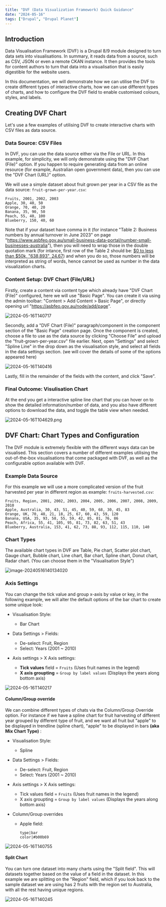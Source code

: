 ```yaml
---
title: "DVF (Data Visualization Framework) Quick Guidance"
date: "2024-05-16"
tags: ["Drupal", "Drupal Planet"]
---
```


## **Introduction**

Data Visualisation Framework (DVF) is a Drupal 8/9 module designed to turn data sets into visualisations. In summary, it reads data from a source, such as CSV, JSON or even a remote CKAN instance. It then provides the tools for content authors to turn that data into a visualisation that is easily digestible for the website users.

In this documentation, we will demonstrate how we can utilise the DVF to create different types of interactive charts, how we can use different types of charts, and how to configure the DVF field to enable customised colours, styles, and labels.







## **Creating DVF Chart**

Let's use a few examples of utilising DVF to create interactive charts with CSV files as data source.

### Data Source: CSV Files

In DVF, you can use the data source either via the File or URL. In this example, for simplicity, we will only demonstrate using the "DVF Chart (File)" option. If you happen to require generating data from an online resource (for example, Australian open government data), then you can use the "DVF Chart (URL)" option.

We will use a simple dataset about fruit grown per year in a CSV file as the data source: `fruit-grown-per-year.csv`:

```
Fruits, 2001, 2002, 2003
Apple, 30, 40, 50
Orange, 70, 40, 20
Banana, 35, 90, 50
Peach, 55, 40, 100
Blueberry, 150, 40, 60
```

Note that if your dataset have comma in it (for instance "Table 2: Business numbers by annual turnover in June 2023" on page "https://www.asbfeo.gov.au/small-business-data-portal/number-small-businesses-australia"), then you will need to wrap those in the double quotation mark (for intance, first row of the Table 2 should be: <u>\$0 to less than $50k, "638,893", 24.67</u>) and when you do so, those numbers will be interpreted as string of words, hence cannot be used as number in the data visualization charts.




### Content Setup: DVF Chart (File/URL)

Firstly, create a content via content type which already have "DVF Chart (File)" configured, here we will use "Basic Page". You can create it via using the admin toolbar: "Content > Add Content > Basic Page", or directly opening url "https://asbfeo.gov.au/node/add/page".

![2024-05-16T140717](2024-05-16T140717.jpg)

Secondly, add a "DVF Chart (File)" paragraph/component in the component section of the "Basic Page" creation page. Once the component is created, choose a file to use as the data source by clicking "Choose File" and upload the "fruit-grown-per-year.csv" file earlier. Next, open "Settings" and select "Spline Line" in the drop down as the visualisation style, and select  all fields in the data settings section. (we will cover the details of some of the options appeared here)

![2024-05-16T140416](2024-05-16T140416.jpg)

Lastly, fill in the remainder of the fields with the content, and click "Save".

### Final Outcome: Visulisation Chart

At the end you get a interactive spline line chart that you can hover on to show the detailed information/number of data, and you also have different options to download the data, and toggle the table view when needed.

![2024-05-16T104629.png](2024-05-16T104629.png)







## DVF Chart: Chart Types and Configuration

The DVF module is extremely flexible with the different ways data can be visualised. This section covers a number of different examples utilising the out-of-the-box visualisations that come packaged with DVF, as well as the configurable option available with DVF.


### Example Data Source

For this example we will use a more complicated version of the fruit harvested per year in different region as example: `fruits-harvested.csv`:

```
Fruits, Region, 2001, 2002, 2003, 2004, 2005, 2006, 2007, 2008, 2009, 2010
Apple, Australia, 30, 43, 51, 45, 40, 59, 68, 30, 45, 83
Orange, UK, 70, 48, 21, 18, 25, 67, 60, 43, 59, 120
Banana, USA, 35, 93, 58, 55, 59, 42, 85, 81, 76, 86
Peach, Africa, 55, 41, 105, 95, 81, 73, 82, 63, 51, 43
Blueberry, Australia, 153, 41, 62, 73, 88, 93, 112, 115, 110, 140
```

### Chart Types

The available chart types in DVF are Table, Pie chart, Scatter plot chart, Gauge chart, Bubble chart, Line chart, Bar chart, Spline chart, Donut chart, Radar chart. (You can choose them in the "Visualisation Style")

![image-20240516140134020](image-20240516140134020.png)



### Axis Settings

You can change the tick value and group x-axis by value or key, in the following example, we will alter the default options of the bar chart to create some unique look:

-   Visualisation Style:
    -   Bar Chart
-   Data Settings > Fields:
    -   De-select: Fruit, Region
    -   Select: Years (2001 ~ 2010)

-   Axis settings > X Axis settings:
    -   **Tick values** field = `Fruits` (Uses fruit names in the legend)
    -   **X axis groupting** = `Group by label values` (Displays the years along bottom axis)

![2024-05-16T140217](2024-05-16T140217.jpg)

#### Column/Group override

We can combine different types of chats via the Column/Group Override option. For instance if we have a spline chart for fruit harvesting of different year grouped by different type of fruit, and we want all fruit but "apple" to be displayed in trendline (spline chart),  "apple" to be displayed in bars **(aka Mix Chart Type)** :

-   Visualisation Style:
    -   Spline
-   Data Settings > Fields:
    -   De-select: Fruit, Region
    -   Select: Years (2001 ~ 2010)
-   Axis settings > X Axis settings:
    -   Tick values field = `Fruits` (Uses fruit names in the legend)
    -   X axis groupting = `Group by label values` (Displays the years along bottom axis)

-   Column/Group overrides

    -   Apple field:

        ```
        type|bar
        color|#b00b69
        ```

![2024-05-16T140755](2024-05-16T140755.jpg)

#### Split Chart

You can turn one dataset into many charts using the "Split field". This will datasets together based on the value of a field in the dataset. In this example we are splitting on the "Region" field, which if you look back to the sample dataset we are using has 2 fruits with the region set to Australia, with all the rest having unique regions.

![2024-05-16T140245](2024-05-16T140245.jpg)

